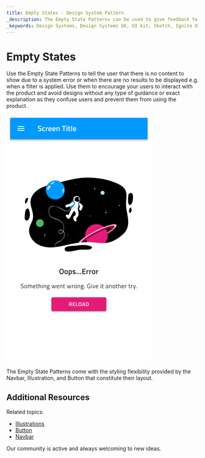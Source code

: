 ```yaml
---
title: Empty States - Design System Pattern
_description: The Empty State Patterns can be used to give feedback to the user when there is no meaningful content to show.
_keywords: Design Systems, Design Systems UX, UI kit, Sketch, Ignite UI for Angular, Sketch to Angular, Angular, Angular Design System, Export code from Sketch, Design Kits for Angular, Sketch HTML, Sketch to HTML, Sketch UI kits, Figma, Figma to Angular, Export code from Figma, Figma HTML, Figma to HTML, Figma UI kits
---
```


# Empty States

Use the Empty State Patterns to tell the user that there is no content to show due to a system error or when there are no results to be displayed e.g. when a filter is applied. Use them to encourage your users to interact with the product and avoid designs without any type of guidance or exact explanation as they confuse users and prevent them from using the product.

<img class="responsive-img" src="../images/empty-states_demo.png" srcset="../images/empty-states_demo@2x.png 2x" />

The Empty State Patterns come with the styling flexibility provided by the Navbar, Illustration, and Button that constitute their layout.

## Additional Resources

Related topics:

- [Illustrations](../style/illustrations.md)
- [Button](../components/button.md)
- [Navbar](../components/navbar.md)
  <div class="divider--half"></div>

Our community is active and always welcoming to new ideas.
